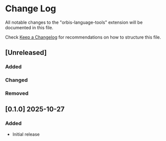 # Change Log

All notable changes to the "orbis-language-tools" extension will be documented in this file.

Check [Keep a Changelog](http://keepachangelog.com/) for recommendations on how to structure this file.

## [Unreleased]

### Added

### Changed

### Removed

## [0.1.0] 2025-10-27

### Added

- Initial release